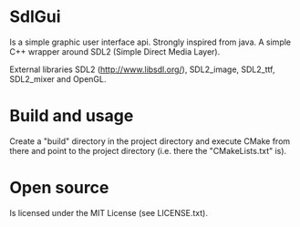 SdlGui
======
Is a simple graphic user interface api. Strongly inspired from java.
A simple C++ wrapper around SDL2 (Simple Direct Media Layer). 

External libraries SDL2 (http://www.libsdl.org/), SDL2_image, 
SDL2_ttf, SDL2_mixer and OpenGL.

Build and usage
======
Create a "build" directory in the project directory and execute CMake from 
there and point to the project directory (i.e. there the "CMakeLists.txt" is).

Open source
======
Is licensed under the MIT License (see LICENSE.txt).
